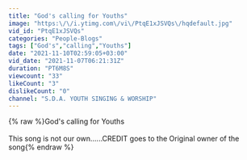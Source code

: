 ```yaml
---
title: "God's calling for Youths"
image: "https:\/\/i.ytimg.com\/vi\/PtqE1xJSVQs\/hqdefault.jpg"
vid_id: "PtqE1xJSVQs"
categories: "People-Blogs"
tags: ["God's","calling","Youths"]
date: "2021-11-10T02:59:05+03:00"
vid_date: "2021-11-07T06:21:31Z"
duration: "PT6M8S"
viewcount: "33"
likeCount: "3"
dislikeCount: "0"
channel: "S.D.A. YOUTH SINGING & WORSHIP"
---
```

{% raw %}God's calling for Youths <br /><br />This song is not our own......CREDIT goes to the Original owner of the song{% endraw %}
